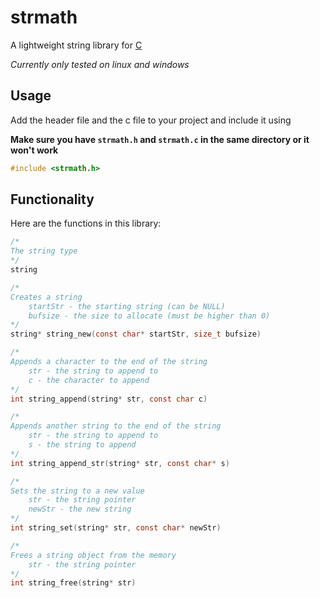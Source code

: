 # strmath
A lightweight string library for [C](https://en.wikipedia.org/wiki/C_(programming_language))

*Currently only tested on linux and windows*

## Usage
Add the header file and the c file to your project and include it using

**Make sure you have `strmath.h` and `strmath.c` in the same directory or it won't work**

```c
#include <strmath.h>
```

## Functionality
Here are the functions in this library:
```c
/*
The string type
*/
string

/*
Creates a string
    startStr - the starting string (can be NULL)
    bufsize - the size to allocate (must be higher than 0)
*/
string* string_new(const char* startStr, size_t bufsize)

/*
Appends a character to the end of the string
    str - the string to append to
    c - the character to append
*/
int string_append(string* str, const char c)

/*
Appends another string to the end of the string
    str - the string to append to
    s - the string to append
*/
int string_append_str(string* str, const char* s)

/*
Sets the string to a new value
    str - the string pointer
    newStr - the new string
*/
int string_set(string* str, const char* newStr)

/*
Frees a string object from the memory
    str - the string pointer
*/
int string_free(string* str)
```